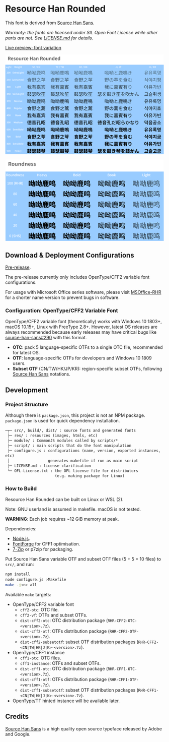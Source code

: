 # Resource Han Rounded

This font is derived from [Source Han Sans](https://github.com/adobe-fonts/source-han-sans).

*Warranty: the fonts are licensed under SIL Open Font License while other parts are not. See [LICENSE.md](LICENSE.md) for details.*

[Live preview: font variation](https://nowar-fonts.github.io/rhr-next/)

![Preview: weight and orthography](res/preview.png)

![Preview: roundness variation](res/roundness.png)

## Download & Deployment Configurations

[Pre-release](https://github.com/CyanoHao/Resource-Han-Rounded/releases).

The pre-release currently only includes OpenType/CFF2 variable font configurations.

<!-- The pre-release currently includes OpenType/CFF2 variable font and OpenType/CFF1 instance (non-VF) configurations. -->

For usage with Microsoft Office series software, please visit [MSOffice-RHR](https://github.com/CyanoHao/MSOffice-RHR) for a shorter name version to prevent bugs in software.

### Configuration: OpenType/CFF2 Variable Font

OpenType/CFF2 variable font (theoretically) works with Windows 10 1803+, macOS 10.15+, Linux with FreeType 2.8+. However, latest OS releases are always recommended because early releases may have critical bugs like [source-han-sans#290](https://github.com/adobe-fonts/source-han-sans/issues/290) with this format.

* **OTC**: pack 5 language-specific OTFs to a single OTC file, recommended for latest OS.
* **OTF**: language-specific OTFs for developers and Windows 10 1809 users.
* **Subset OTF** (CN/TW/HK/JP/KR): region-specific subset OTFs, following [Source Han Sans](https://github.com/adobe-fonts/source-han-sans) notations.

<!-- ### Configuration: OpenType/CFF1 Instance

Desktop OSes since 2000 (or more specifically, Windows 2000+, MacOS 8.6+, Linux with FreeType 2.0+) support this format. However, support in applications may differ.

* **OTC**: pack 5 language-specific OTFs of same weight and roundness to an OTC file, recommended for Windows 10, macOS and Linux.
* **OTF**: language-specific OTFs for early Windows releases.
* **Subset OTF** (CN/TW/HK/JP/KR): region-specific subset OTFs, following [Source Han Sans](https://github.com/adobe-fonts/source-han-sans) notations. -->

## Development

### Project Structure

Although there is `package.json`, this project is not an NPM package. `package.json` is used for quick dependency installation.



```
─┬─ src/, build/, dist/ : source fonts and generated fonts
 ├─ res/ : resources (images, htmls, etc)
 ├─ module/ : CommonJS modules called by scripts/*
 ├─ script/ : main scripts that do the font manipulation
 ├─ configure.js : configurations (name, version, exported instances, etc)
 │                 generates makefile if run as main script
 ├─ LICENSE.md : license clarification
 └─ OFL-License.txt : the OFL license file for distributors
                      (e.g. making package for Linux)
```

### How to Build

Resource Han Rounded can be built on Linux or WSL (2).

Note: GNU userland is assumed in makefile. macOS is not tested.

**WARNING**: Each job requires ~12 GiB memory at peak.

Dependencies:

* [Node.js](https://nodejs.org/).
* [FontForge](https://fontforge.org/) for CFF1 optimisation.
* [7-Zip](https://www.7-zip.org/) or p7zip for packaging.

Put Source Han Sans variable OTF and subset OTF files (5 + 5 = 10 files) to `src/`, and run:

```bash
npm install
node configure.js >Makefile
make -j<n> all
```

Available `make` targets:

* OpenType/CFF2 variable font
  * `cff2-otc`: OTC file.
  * `cff2-vf`: OTFs and subset OTFs.
  * `dist-cff2-otc`: OTC distribution package (`RHR-CFF2-OTC-<version>.7z`).
  * `dist-cff2-otf`: OTFs distribution package (`RHR-CFF2-OTF-<version>.7z`).
  * `dist-cff2-subsetotf`: subset OTF distribution packages (`RHR-CFF2-<CN|TW|HK|J|K>-<version>.7z`).
* OpenType/CFF1 instance
  * `cff1-otc`: OTC files.
  * `cff1-instance`: OTFs and subset OTFs.
  * `dist-cff1-otc`: OTC distribution package (`RHR-CFF1-OTC-<version>.7z`).
  * `dist-cff1-otf`: OTFs distribution package (`RHR-CFF1-OTF-<version>.7z`).
  * `dist-cff1-subsetotf`: subset OTF distribution packages (`RHR-CFF1-<CN|TW|HK|J|K>-<version>.7z`).
* OpenType/TT hinted instance will be available later.

## Credits

[Source Han Sans](https://github.com/adobe-fonts/source-han-sans) is a high quality open source typeface released by Adobe and Google.
